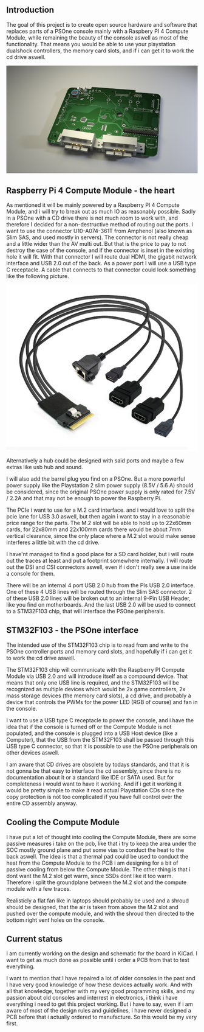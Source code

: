 ## Introduction
The goal of this project is to create open source hardware and software that replaces parts of a PSOne console mainly with a Raspbery PI 4 Compute Module, while remaining the beauty of the console aswell as most of the functionality.
That means you would be able to use your playstation dualshock controllers, the memory card slots, and if i can get it to work the cd drive aswell.

![alt text](https://github.com/Bentschi/PSOne-Pi4-CM/blob/master/img/pspi11.png?raw=true)

## Raspberry Pi 4 Compute Module - the heart
As mentioned it will be mainly powered by a Raspberry PI 4 Compute Module, and i will try to break out as much IO as reasonably possible.
Sadly in a PSOne with a CD drive there is not much room to work with, and therefore I decided for a non-destructive method of routing out the ports.
I want to use the connector U10-A074-361T from Amphenol (also known as Slim SAS, and used mostly in servers).
The connector is not really cheap and a little wider than the AV multi out.
But that is the price to pay to not destroy the case of the console, and if the connector is inset in the existing hole it will fit.
With that connector I will route dual HDMI, the gigabit network interface and USB 2.0 out of the back.
As a power port I will use a USB type C receptacle.
A cable that connects to that connector could look something like the following picture.

![alt text](https://github.com/Bentschi/PSOne-Pi4-CM/blob/master/img/psone-rpi-cable.png?raw=true)

Alternatively a hub could be designed with said ports and maybe a few extras like usb hub and sound.

I will also add the barrel plug you find on a PSOne. But a more powerful power supply like the Playstation 2 slim power supply (8.5V / 5.6 A) should be considered, since the original PSOne power supply is only rated for 7.5V / 2.2A and that may not be enough to power the Raspberry Pi.

The PCIe i want to use for a M.2 card interface. and i would love to split the pcie lane for USB 3.0 aswell, but then again i want to stay in a reasonable price range for the parts.
The M.2 slot will be able to hold up to 22x60mm cards, for 22x80mm and 22x100mm cards there would be about 7mm vertical clearance, since the only place where a M.2 slot would make sense interferes a little bit with the cd drive.

I have'nt managed to find a good place for a SD card holder, but i will route out the traces at least and put a footprint somewhere internally.
I will route out the DSI and CSI connectors aswell, even if i don't really see a use inside a console for them.

There will be an internal 4 port USB 2.0 hub from the PIs USB 2.0 interface.
One of these 4 USB lines will be routed through the Slim SAS connector.
2 of these USB 2.0 lines will be broken out to an internal 9-Pin USB Header, like you find on motherboards.
And the last USB 2.0 will be used to connect to a STM32F103 chip, that will interface the PSOne peripherals.

## STM32F103 - the PSOne interface
The intended use of the STM32F103 chip is to read from and write to the PSOne controller ports and memory card slots, and hopefully if i can get it to work the cd drive aswell.

The STM32F103 chip will communicate with the Raspberry PI Compute Module via USB 2.0 and will introduce itself as a compound device.
That means that only one USB line is required, and the STM32F103 will be recognized as multiple devices which would be 2x game controllers, 2x mass storage devices (the memory card slots), a cd drive, and probably a device that controls the PWMs for the power LED (RGB of course) and fan in the console.

I want to use a USB type C receptacle to power the console, and i have the idea that if the console is turned off or the Compute Module is not populated, and the console is plugged into a USB Host device (like a Computer), that the USB from the STM32F103 shall be passed through this USB type C connector, so that it is possible to use the PSOne peripherals on other devices aswell.

I am aware that CD drives are obsolete by todays standards, and that it is not gonna be that easy to interface the cd assembly, since there is no documentation about it or a standard like IDE or SATA used.
But for completeness i would want to have it working. And if i get it working it would be pretty simple to make it read actual Playstation CDs since the copy protection is not too complicated if you have full control over the entire CD assembly anyway.

## Cooling the Compute Module
I have put a lot of thought into cooling the Compute Module, there are some passive measures i take on the pcb, like that i try to keep the area under the SOC mostly ground plane and put some vias to conduct the heat to the back aswell.
The idea is that a thermal pad could be used to conduct the heat from the Compute Module to the PCB i am designing for a bit of passive cooling from below the Compute Module.
The other thing is that i dont want the M.2 slot get warm, since SSDs dont like it too warm.
Therefore i split the groundplane between the M.2 slot and the compute module with a few traces.

Realisticly a flat fan like in laptops should probably be used and a shroud should be designed, that the air is taken from above the M.2 slot and pushed over the compute module, and with the shroud then directed to the bottom right vent holes on the console.

## Current status
I am currently working on the design and schematic for the board in KiCad.
I want to get as much done as possible until i order a PCB from that to test everything.

I want to mention that I have repaired a lot of older consoles in the past and I have very good knowledge of how these devices actually work.
And with all that knowledge, together with my very good programming skills, and my passion about old consoles and interrest in electronics, i think i have everything i need to get this project working.
But i have to say, even if i am aware of most of the design rules and guidelines, i have never designed a PCB before that i actually ordered to manufacture.
So this would be my very first.
